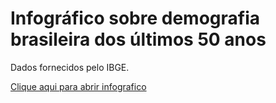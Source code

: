 # **Infográfico sobre demografia brasileira dos últimos 50 anos**
Dados fornecidos pelo IBGE.


[Clique aqui para abrir infografico](https://43d.github.io/infographic_ibge/)
